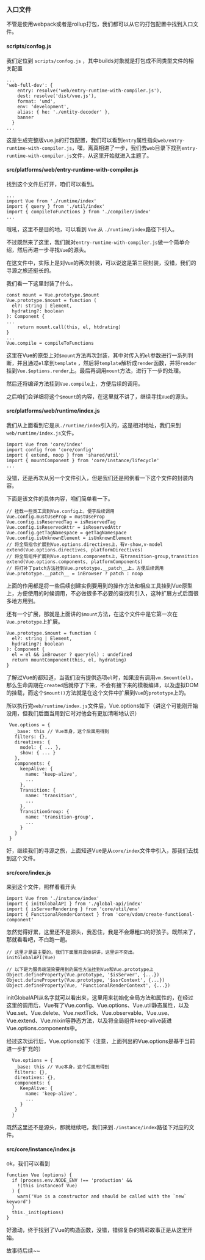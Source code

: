 ### 入口文件



不管是使用webpack或者是rollup打包，我们都可以从它的打包配置中找到入口文件。

#### scripts/confog.js

我们定位到 `scripts/confog.js` ，其中builds对象就是打包成不同类型文件的相关配置

```
...
'web-full-dev': {
    entry: resolve('web/entry-runtime-with-compiler.js'),
    dest: resolve('dist/vue.js'),
    format: 'umd',
    env: 'development',
    alias: { he: './entity-decoder' },
    banner
  }
...
```

这是生成完整版vue.js的打包配置，我们可以看到`entry`属性指向`web/entry-runtime-with-compiler.js`，嘿，离真相进了一步，我们去`web`目录下找到`entry-runtime-with-compiler.js`文件，从这里开始就进入主题了。

#### src/platforms/web/entry-runtime-with-compiler.js

找到这个文件后打开，咱们可以看到。

```
...
import Vue from './runtime/index'
import { query } from './util/index'
import { compileToFunctions } from './compiler/index'
...
```

哦吼，这里不是目的地，可以看到 `Vue` 从 `./runtime/index`路径下引入。

不过既然来了这里，我们就对`entry-runtime-with-compiler.js`做一个简单介绍，然后再进一步寻找`Vue`的源头。

在这文件中，实际上是对`Vue`的再次封装，可以说这是第三层封装，没错，我们的寻源之旅还挺长的。

我们看一下这里封装了什么。

```
const mount = Vue.prototype.$mount
Vue.prototype.$mount = function (
  el?: string | Element,
  hydrating?: boolean
): Component {
...
	return mount.call(this, el, htdrating)
}
...
Vue.compile = compileToFunctions
```
这里在Vue的原型上对`$mount`方法再次封装，其中对传入的`el`参数进行一系列判断，并且通过`el`拿到`template` ，然后将`template`解析成`render`函数，并将`render`挂到`Vue.$options.render`上。最后再调用`mount`方法，进行下一步的处理。

然后还将编译方法挂到`Vue.compile`上，方便后续的调用。

之后咱们会详细将这个`$mount`的内容，在这里就不讲了，继续寻找`Vue`的源头。

#### src/platforms/web/runtime/index.js

我们从上面看到它是从`./runtime/index`引入的，这是相对地址，我们来到`web/runtime/index.js`文件。

```
import Vue from 'core/index'
import config from 'core/config'
import { extend, noop } from 'shared/util'
import { mountComponent } from 'core/instance/lifecycle'
...
```

没错，还是再次从另一个文件引入，但是我们还是照例看一下这个文件的封装内容。

下面是该文件的具体内容，咱们简单看一下。

```
// 挂载一些类工具到Vue.config上，便于后续调用
Vue.config.mustUseProp = mustUseProp
Vue.config.isReservedTag = isReservedTag
Vue.config.isReservedAttr = isReservedAttr
Vue.config.getTagNamespace = getTagNamespace
Vue.config.isUnknownElement = isUnknownElement
// 将全局指令扩展到Vue.options.directives上，有v-show,v-model
extend(Vue.options.directives, platformDirectives)
// 将全局组件扩展到Vue.options.components上，有transition-group,transition
extend(Vue.options.components, platformComponents)
// 将打补丁patch方法挂到Vue.prototype.__patch__上，方便后续调用
Vue.prototype.__patch__ = inBrowser ? patch : noop
```

上面的作用都是将一些后续创建实例要用到的操作方法和相应工具挂到Vue原型上，方便使用的时候调用，不必做很多不必要的查找和引入，这种扩展方式后面很多地方用到。

还有一个扩展，那就是上面讲的`$mount`方法，在这个文件中是它第一次在`Vue.prototype`上扩展。

```
Vue.prototype.$mount = function (
  el?: string | Element,
  hydrating?: boolean
): Component {
  el = el && inBrowser ? query(el) : undefined
  return mountComponent(this, el, hydrating)
}
```

了解过Vue的都知道，当我们没有提供选项`el`时，如果没有调用`vm.$mount(el)`，那么生命周期在`created`后就停了下来，不会有接下来的模板编译，以及虚拟DOM的挂载，而这个`$mount()`方法就是在这个文件中扩展到`Vue`的`prototype`上的。

所以执行完`web/runtime/index.js`文件后，Vue.options如下（讲这个可能刚开始没用，但我们后面当用到它时对他会有更加清晰地认识）

```
 Vue.options = {
   _base: this // Vue本身，这个后面用得到
   filters: {},
   direatives: {
     model: { ... },
     show: { ... }
   },
   components: {
     keepAlive: {
       name: 'keep-alive',
       ...
     },
     Transition: {
       name: 'transition',
       ...
     },
     TransitionGroup: {
       name: 'transition-group',
       ...
     }
   }
 }
```

好，继续我们的寻源之旅，上面知道Vue是从`core/index`文件中引入，那我们去找到这个文件。

#### src/core/index.js

来到这个文件，照样看看开头

```
import Vue from './instance/index'
import { initGlobalAPI } from './global-api/index'
import { isServerRendering } from 'core/util/env'
import { FunctionalRenderContext } from 'core/vdom/create-functional-component'
```

忽然觉得好累，这里还不是源头，我忍住，我是不会爆粗口的好孩子。既然来了，那就看看吧，不白跑一趟。

```
// 这里才是最主要的，我们下面展开具体讲讲，这里讲不突出。
initGlobalAPI(Vue)

// 以下是为服务端渲染要用到的属性方法挂到Vue和Vue.prototype上
Object.defineProperty(Vue.prototype, '$isServer', {...})
Object.defineProperty(Vue.prototype, '$ssrContext', {...})
Object.defineProperty(Vue, 'FunctionalRenderContext', {...})
```

initGlobalAPI从名字就可以看出来，这里用来初始化全局方法和属性的，在经过这里的调用后，Vue有了Vue.config、Vue.options、Vue.util静态属性，以及Vue.set、Vue.delete、Vue.nextTick、Vue.observable、Vue.use、Vue.extend、Vue.mixin等静态方法，以及将全局组件keep-alive装进Vue.options.components中。

经过这次运行后，Vue.options如下（注意，上面列出的Vue.options是基于当前进一步扩充的）

```
  Vue.options = {
   _base: this // Vue本身，这个后面用得到
   filters: {},
   direatives: {},
   components: {
     KeepAlive: {
       name: 'keep-alive',
       ...
     }
   }
  }
```

既然这里还不是源头，那就继续吧，我们来到`./instance/index`路径下对应的文件。

#### src/core/instance/index.js

ok，我们可以看到

```
function Vue (options) {
  if (process.env.NODE_ENV !== 'production' &&
    !(this instanceof Vue)
  ) {
    warn('Vue is a constructor and should be called with the `new` keyword')
  }
  this._init(options)
}
```

好激动，终于找到了Vue的构造函数，没错，错综复杂的精彩故事正是从这里开始。

故事待后续~~